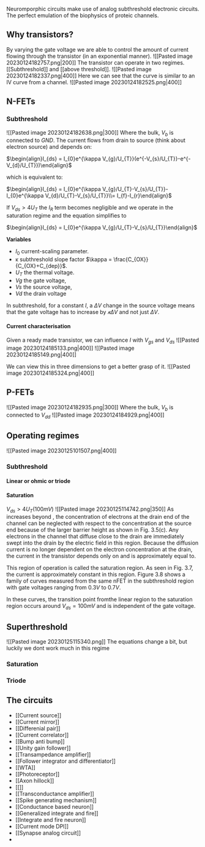 Neuromporphic circuits make use of analog subthreshold electronic circuits. The perfect emulation of the biophysics of proteic channels.

## Why transistors?
By varying the gate voltage we are able to control the amount of current flowing through the transistor (in an exponential manner).
![[Pasted image 20230124182757.png|200]]
The transistor can operate in two regimes. [[Subthreshold]] and [[above threshold]]. 
![[Pasted image 20230124182337.png|400]]
Here we can see that the curve is similar to an IV curve from a channel.
	![[Pasted image 20230124182525.png|400]]

## N-FETs

### Subthreshold
![[Pasted image 20230124182638.png|300]]
Where the bulk, $V_{b}$ is connected to $GND$. The current flows from drain to source (think about electron source) and depends on:

$\begin{align}I_{ds} = I_{0}e^{\kappa V_{g}/U_{T}}(e^{-V_{s}/U_{T}}-e^{-V_{d}/U_{T}})\end{align}$

which is equivalent to:

$\begin{align}I_{ds} = I_{0}e^{\kappa V_{g}/U_{T}-V_{s}/U_{T}}-I_{0}e^{\kappa V_{d}/U_{T}-V_{s}/U_{T}}\\= I_{f}-I_{r}\end{align}$

If $V_{ds} > 4 U_{T}$ the $I_{R}$ term becomes negligible and we operate in the saturation regime and the equation simplifies to

$\begin{align}I_{ds} = I_{0}e^{\kappa V_{g}/U_{T}-V_{s}/U_{T}}\end{align}$

**Variables**
- $I_{0}$ current-scaling parameter. 
- κ subthreshold slope factor $\kappa = \frac{C_{OX}}{C_{OX}+C_{dep}}$. 
- $U_{T}$ the thermal voltage. 
- $Vg$ the gate voltage, 
- $Vs$ the source voltage, 
- $Vd$ the drain voltage

In subthreshold, for a constant $I$, a $ΔV$ change in the source voltage means that the gate voltage has to increase by $𝜅ΔV$ and not just $ΔV$.

#### Current characterisation
Given a ready made transistor, we can influence $I$ with $V_{gs}$ and $V_{ds}$ 
![[Pasted image 20230124185133.png|400]]
![[Pasted image 20230124185149.png|400]]

We can view this in three dimensions to get a better grasp of it.
![[Pasted image 20230124185324.png|400]]

## P-FETs
![[Pasted image 20230124182935.png|300]]
Where the bulk,  $V_{b}$ is connected to $V_{dd}$ 
![[Pasted image 20230124184929.png|400]]

## Operating regimes
![[Pasted image 20230125101507.png|400]]

### Subthreshold
#### Linear or ohmic or triode


#### Saturation
$V_{ds}>4U_{T}(100mV)$
![[Pasted image 20230125114742.png|350]]
As increases beyond , the concentration of electrons at the drain end
of the channel can be neglected with respect to the concentration at the source
end because of the larger barrier height as shown in Fig. 3.5(c). Any electrons
in the channel that diffuse close to the drain are immediately swept into the
drain by the electric field in this region. Because the diffusion current is no
longer dependent on the electron concentration at the drain, the current in
the transistor depends only on and is approximately equal to.

This region of operation is called the saturation region. As seen in Fig. 3.7, the
current is approximately constant in this region. Figure 3.8 shows a family
of curves measured from the same nFET in the subthreshold region with gate
voltages ranging from $0.3 V$ to $0.7 V$. 

In these curves, the transition point fromthe linear region to the saturation region occurs around $V_{ds}=100 mV$ and is independent of the gate voltage.

## Superthreshold
![[Pasted image 20230125115340.png]]
The equations change a bit, but luckily we dont work much in this regime
### Saturation

### Triode


## The circuits
- [[Current source]]
- [[Current mirror]]
- [[Differenial pair]]
- [[Current correlator]]
- [[Bump anti bump]]
- [[Unity gain follower]]
- [[Transampedance amplifier]]
- [[Follower integrator and differentiator]]
- [[WTA]]
- [[Photoreceptor]]
- [[Axon hillock]]
- [[]]
- [[Transconductance amplifier]]
- [[Spike generating mechanism]]
- [[Conductance based neuron]]
- [[Generalized integrate and fire]]
- [[Integrate and fire neuron]]
- [[Current mode DPI]]
- [[Synapse analog circuit]]
- 
